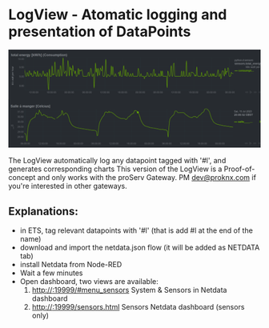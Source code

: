 # LogView - Atomatic logging and presentation of DataPoints
![Dashboard](custom-dashboard.png)

The LogView automatically log any datapoint tagged with '#l', and generates corresponding charts
This version of the LogView is a Proof-of-concept and only works with the proServ Gateway. 
PM dev@proknx.com if you're interested in other gateways.

## Explanations:
- in ETS, tag relevant datapoints with '#l' (that is add #l at the end of the name)
- download and import the netdata.json flow (it will be added as NETDATA tab)
- install Netdata from Node-RED
- Wait a few minutes
- Open dashboard, two views are available:
   1.  [http://<IP>:19999/#menu_sensors](http://<IP>:19999//#menu_sensors) System & Sensors in Netdata dashboard
   2.  [http://<IP>:19999/sensors.html](http://<IP>:19999/sensors.html) Sensors Netdata dashboard (sensors only)
